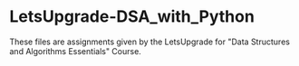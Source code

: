 # LetsUpgrade-DSA_with_Python
These files are assignments given by the LetsUpgrade for "Data Structures and Algorithms Essentials" Course.
